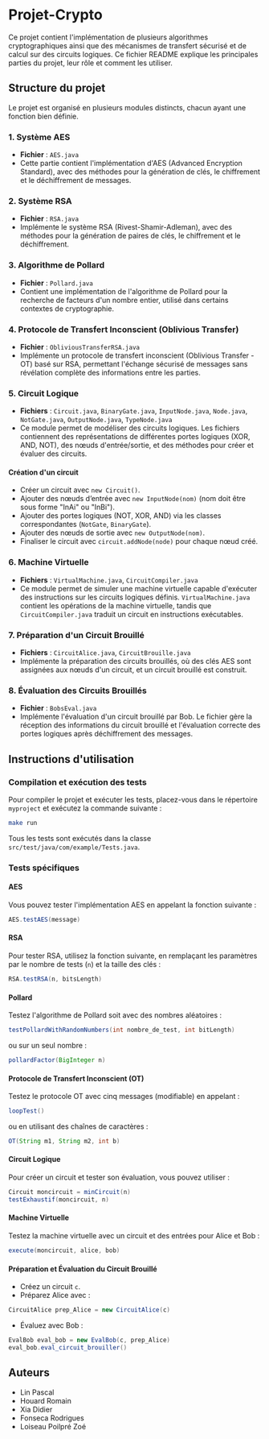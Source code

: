 # Projet-Crypto

Ce projet contient l'implémentation de plusieurs algorithmes cryptographiques ainsi que des mécanismes de transfert sécurisé et de calcul sur des circuits logiques. Ce fichier README explique les principales parties du projet, leur rôle et comment les utiliser.

## Structure du projet

Le projet est organisé en plusieurs modules distincts, chacun ayant une fonction bien définie.

### 1. Système AES
- **Fichier** : `AES.java`
- Cette partie contient l'implémentation d'AES (Advanced Encryption Standard), avec des méthodes pour la génération de clés, le chiffrement et le déchiffrement de messages.

### 2. Système RSA
- **Fichier** : `RSA.java`
- Implémente le système RSA (Rivest-Shamir-Adleman), avec des méthodes pour la génération de paires de clés, le chiffrement et le déchiffrement.

### 3. Algorithme de Pollard
- **Fichier** : `Pollard.java`
- Contient une implémentation de l'algorithme de Pollard pour la recherche de facteurs d'un nombre entier, utilisé dans certains contextes de cryptographie.

### 4. Protocole de Transfert Inconscient (Oblivious Transfer)
- **Fichier** : `ObliviousTransferRSA.java`
- Implémente un protocole de transfert inconscient (Oblivious Transfer - OT) basé sur RSA, permettant l'échange sécurisé de messages sans révélation complète des informations entre les parties.

### 5. Circuit Logique
- **Fichiers** : `Circuit.java`, `BinaryGate.java`, `InputNode.java`, `Node.java`, `NotGate.java`, `OutputNode.java`, `TypeNode.java`
- Ce module permet de modéliser des circuits logiques. Les fichiers contiennent des représentations de différentes portes logiques (XOR, AND, NOT), des nœuds d'entrée/sortie, et des méthodes pour créer et évaluer des circuits.

#### Création d'un circuit
- Créer un circuit avec `new Circuit()`.
- Ajouter des nœuds d’entrée avec `new InputNode(nom)` (nom doit être sous forme "InAi" ou "InBi").
- Ajouter des portes logiques (NOT, XOR, AND) via les classes correspondantes (`NotGate`, `BinaryGate`).
- Ajouter des nœuds de sortie avec `new OutputNode(nom)`.
- Finaliser le circuit avec `circuit.addNode(node)` pour chaque nœud créé.

### 6. Machine Virtuelle
- **Fichiers** : `VirtualMachine.java`, `CircuitCompiler.java`
- Ce module permet de simuler une machine virtuelle capable d'exécuter des instructions sur les circuits logiques définis. `VirtualMachine.java` contient les opérations de la machine virtuelle, tandis que `CircuitCompiler.java` traduit un circuit en instructions exécutables.

### 7. Préparation d'un Circuit Brouillé
- **Fichiers** : `CircuitAlice.java`, `CircuitBrouille.java`
- Implémente la préparation des circuits brouillés, où des clés AES sont assignées aux nœuds d'un circuit, et un circuit brouillé est construit.

### 8. Évaluation des Circuits Brouillés
- **Fichier** : `BobsEval.java`
- Implémente l'évaluation d'un circuit brouillé par Bob. Le fichier gère la réception des informations du circuit brouillé et l'évaluation correcte des portes logiques après déchiffrement des messages.

## Instructions d'utilisation

### Compilation et exécution des tests

Pour compiler le projet et exécuter les tests, placez-vous dans le répertoire `myproject` et exécutez la commande suivante :
```bash
make run
```
Tous les tests sont exécutés dans la classe `src/test/java/com/example/Tests.java`.

### Tests spécifiques

#### AES
Vous pouvez tester l'implémentation AES en appelant la fonction suivante :
```java
AES.testAES(message)
```

#### RSA
Pour tester RSA, utilisez la fonction suivante, en remplaçant les paramètres par le nombre de tests (`n`) et la taille des clés :
```java
RSA.testRSA(n, bitsLength)
```

#### Pollard
Testez l'algorithme de Pollard soit avec des nombres aléatoires :
```java
testPollardWithRandomNumbers(int nombre_de_test, int bitLength)
```
ou sur un seul nombre :
```java
pollardFactor(BigInteger n)
```

#### Protocole de Transfert Inconscient (OT)
Testez le protocole OT avec cinq messages (modifiable) en appelant :
```java
loopTest()
```
ou en utilisant des chaînes de caractères :
```java
OT(String m1, String m2, int b)
```

#### Circuit Logique
Pour créer un circuit et tester son évaluation, vous pouvez utiliser :
```java
Circuit moncircuit = minCircuit(n)
testExhaustif(moncircuit, n)
```

#### Machine Virtuelle
Testez la machine virtuelle avec un circuit et des entrées pour Alice et Bob :
```java
execute(moncircuit, alice, bob)
```

#### Préparation et Évaluation du Circuit Brouillé
- Créez un circuit `c`.
- Préparez Alice avec :
```java
CircuitAlice prep_Alice = new CircuitAlice(c)
```
- Évaluez avec Bob :
```java
EvalBob eval_bob = new EvalBob(c, prep_Alice)
eval_bob.eval_circuit_brouiller()
```

## Auteurs
- Lin Pascal
- Houard Romain
- Xia Didier
- Fonseca Rodrigues
- Loiseau Poilpré Zoé
